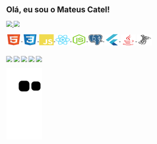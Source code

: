 ## Olá, eu sou o Mateus Catel!

<div>
  <a href="https://github.com/mcatel">
  <img height="180em" src="https://github-readme-stats.vercel.app/api?username=mcatel&show_icons=true&theme=dracula&include_all_commits=true&count_private=true"/>
  <img height="180em" src="https://github-readme-stats.vercel.app/api/top-langs/?username=mcatel&layout=compact&langs_count=7&theme=dracula"/>
</div>
  
<div style="display: inline_block">
  <br>
  <img align="center" alt="HTML" height="30" width="40" src="https://raw.githubusercontent.com/devicons/devicon/master/icons/html5/html5-original.svg">
  <img align="center" alt="CSS" height="30" width="40" src="https://raw.githubusercontent.com/devicons/devicon/master/icons/css3/css3-original.svg">
  <img align="center" alt="JavaScript" height="30" width="40" src="https://raw.githubusercontent.com/devicons/devicon/master/icons/javascript/javascript-plain.svg">
  <img align="center" alt="ReactJs" height="30" width="40" src="https://raw.githubusercontent.com/devicons/devicon/master/icons/react/react-original.svg">
  <img align="center" alt="Node.js" height="30" width="40" src="https://raw.githubusercontent.com/devicons/devicon/master/icons/nodejs/nodejs-plain.svg">
  <img align="center" alt="PostgreSQL" height="30" width="40" src="https://raw.githubusercontent.com/devicons/devicon/master/icons/postgresql/postgresql-original.svg">
  <img align="center" alt="Java" height="30" width="40" src="https://raw.githubusercontent.com/devicons/devicon/master/icons/flutter/flutter-original.svg">
  <img align="center" alt="Java" height="30" width="40" src="https://raw.githubusercontent.com/devicons/devicon/master/icons/java/java-plain.svg">
  <img align="center" alt="SQL Server" height="30" width="40" src="https://raw.githubusercontent.com/devicons/devicon/master/icons/microsoftsqlserver/microsoftsqlserver-plain.svg">
</div>
  
##
  
<div> 
  <a href="https://twitter.com/cateel_" target="_blank"><img src="https://img.shields.io/badge/Twitter-1d9bf0?style=for-the-badge&logo=twitter&logoColor=white" target="_blank"></a> 
  <a href="https://instagram.com/_catel" target="_blank"><img src="https://img.shields.io/badge/Instagram-F77737?style=for-the-badge&logo=instagram&logoColor=white" target="_blank"></a>
  <a href = "mailto:contato@catel.dev"><img src="https://img.shields.io/badge/Gmail-D14836?style=for-the-badge&logo=gmail&logoColor=white" target="_blank"></a>
  <a href="https://www.linkedin.com/in/mateus-catel-258338148" target="_blank"><img src="https://img.shields.io/badge/LinkedIn-0a66c2?style=for-the-badge&logo=linkedin&logoColor=white" target="_blank"></a> 
    <a href="https://dev.to/mcatel" target="_blank"><img src="https://img.shields.io/badge/Dev.To-000000?style=for-the-badge&logo=dev.to&logoColor=white" target="_blank"></a>
 
![Snake animation](https://github.com/mcatel/mcatel/blob/output/github-contribution-grid-snake.svg)
 
</div>

